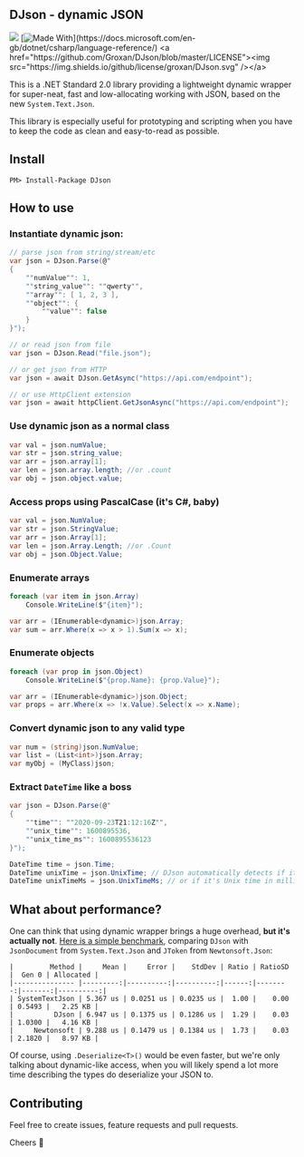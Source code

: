 ## DJson - dynamic JSON

<a href="https://www.nuget.org/packages/DJson/"><img src="https://img.shields.io/nuget/v/DJson.svg" /></a>
[![Made With](https://img.shields.io/badge/made%20with-C%23-success.svg?)](https://docs.microsoft.com/en-gb/dotnet/csharp/language-reference/)
<a href="https://github.com/Groxan/DJson/blob/master/LICENSE"><img src="https://img.shields.io/github/license/groxan/DJson.svg" /></a>

This is a .NET Standard 2.0 library providing a lightweight dynamic wrapper for super-neat, fast and low-allocating working with JSON, based on the new `System.Text.Json`.

This library is especially useful for prototyping and scripting when you have to keep the code as clean and easy-to-read as possible.

## Install
`PM> Install-Package DJson`

## How to use

### Instantiate dynamic json:

````cs
// parse json from string/stream/etc
var json = DJson.Parse(@"
{
    ""numValue"": 1,
    ""string_value"": ""qwerty"",
    ""array"": [ 1, 2, 3 ],
    ""object"": {
        ""value"": false
    }
}");

// or read json from file
var json = DJson.Read("file.json");

// or get json from HTTP
var json = await DJson.GetAsync("https://api.com/endpoint");

// or use HttpClient extension
var json = await httpClient.GetJsonAsync("https://api.com/endpoint");
````

### Use dynamic json as a normal class

````cs
var val = json.numValue;
var str = json.string_value;
var arr = json.array[1];
var len = json.array.length; //or .count
var obj = json.object.value;
````

### Access props using PascalCase (it's C#, baby)

````cs
var val = json.NumValue;
var str = json.StringValue;
var arr = json.Array[1];
var len = json.Array.Length; //or .Count
var obj = json.Object.Value;
````

### Enumerate arrays

````cs
foreach (var item in json.Array)
    Console.WriteLine($"{item}");

var arr = (IEnumerable<dynamic>)json.Array;
var sum = arr.Where(x => x > 1).Sum(x => x);
````

### Enumerate objects

````cs
foreach (var prop in json.Object)
    Console.WriteLine($"{prop.Name}: {prop.Value}");

var arr = (IEnumerable<dynamic>)json.Object;
var props = arr.Where(x => !x.Value).Select(x => x.Name);
````

### Convert dynamic json to any valid type

````cs
var num = (string)json.NumValue;
var list = (List<int>)json.Array;
var myObj = (MyClass)json;
````

### Extract `DateTime` like a boss

````cs
var json = DJson.Parse(@"
{
    ""time"": ""2020-09-23T21:12:16Z"",
    ""unix_time"": 1600895536,
    ""unix_time_ms"": 1600895536123
}");

DateTime time = json.Time;
DateTime unixTime = json.UnixTime; // DJson automatically detects if it's Unix time in seconds
DateTime unixTimeMs = json.UnixTimeMs; // or if it's Unix time in milliseconds
````

## What about performance?

One can think that using dynamic wrapper brings a huge overhead, **but it's actually not**. [Here is a simple benchmark](https://github.com/Groxan/DJson/blob/master/DJson.Benchmarks/DJsonBenchmarks.cs), comparing `DJson` with `JsonDocument` from `System.Text.Json` and `JToken` from `Newtonsoft.Json`:

````
|         Method |     Mean |     Error |    StdDev | Ratio | RatioSD |  Gen 0 | Allocated |
|--------------- |---------:|----------:|----------:|------:|--------:|-------:|----------:|
| SystemTextJson | 5.367 us | 0.0251 us | 0.0235 us |  1.00 |    0.00 | 0.5493 |   2.25 KB |
|          DJson | 6.947 us | 0.1375 us | 0.1286 us |  1.29 |    0.03 | 1.0300 |   4.16 KB |
|     Newtonsoft | 9.288 us | 0.1479 us | 0.1384 us |  1.73 |    0.03 | 2.1820 |   8.97 KB |
````

Of course, using `.Deserialize<T>()` would be even faster, but we're only talking about dynamic-like access, when you will likely spend a lot more time describing the types do deserialize your JSON to.

## Contributing

Feel free to create issues, feature requests and pull requests.

Cheers 🍻
